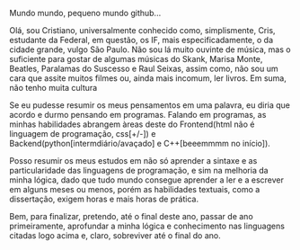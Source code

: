 Mundo mundo, pequeno mundo github...

Olá, sou Cristiano, universalmente conhecido como, simplismente, Cris, estudante da Federal, em questão, os IF, mais especificadamente, o da cidade grande, vulgo São Paulo. Não sou lá muito ouvinte de música, mas o suficiente para gostar de algumas músicas do Skank, Marisa Monte, Beatles, Paralamas do Suscesso e Raul Seixas, assim como, não sou um cara que assite muitos filmes ou, ainda mais incomum, ler livros. Em suma, não tenho muita cultura

Se eu pudesse resumir os meus pensamentos em uma palavra, eu diria que acordo e durmo pensando em programas. Falando em programas, as minhas habilidades abrangem àreas deste do Frontend(html não é linguagem de programação, css[+/-]) e Backend(python[intermdiário/avaçado] e C++[beeemmmm no início]). 

Posso resumir os meus estudos em não só aprender a sintaxe e as particularidade das linguagens de programação, e sim na melhoria da minha lógica, dado que tudo mundo consegue aprender a ler e a escrever em alguns meses ou menos, porém as habilidades textuais, como a dissertação, exigem horas e mais horas de prática.

Bem, para finalizar, pretendo, até o final deste ano, passar de ano primeiramente, aprofundar a minha lógica e conhecimento nas linguagens citadas logo acima e, claro, sobreviver até o final do ano.
